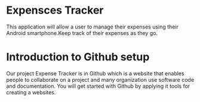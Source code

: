 # Expensces Tracker
This application will allow a user to manage their expenses using their Android smartphone.Keep track of their expenses as they go.
# Introduction to Github setup
Our project Expense Tracker is in Github which is a website that enables people to collaborate on a project and many organization use software code and documentation. You will get started with Github by applying it tools for creating a websites.


